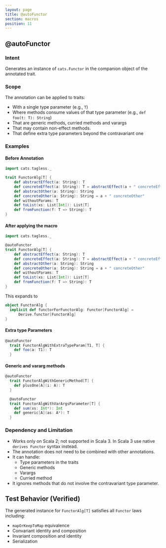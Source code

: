 ```yaml
---
layout: page
title: @autoFunctor
section: macros
position: 11
---
```



## @autoFunctor

### Intent
Generates an instance of `cats.Functor` in the companion object of the annotated trait.

### Scope
The annotation can be applied to traits:
- With a single type parameter (e.g., `T`)
- Where methods consume values of that type parameter (e.g., `def foo(t: T): String`)
- That are generic methods, curried methods and varargs 
- That may contain non-effect methods.
- That define extra type parameters beyond the contravariant one

### Examples
#### Before Annotation
```scala
import cats.tagless._

trait FunctorAlg[T] {
    def abstractEffect(a: String): T
    def concreteEffect(a: String): T = abstractEffect(a + " concreteEffect")
    def abstractOther(a: String): String
    def concreteOther(a: String): String = a + " concreteOther"
    def withoutParams: T
    def toList(xs: List[Int]): List[T]
    def fromFunction(f: T => String): T
}
```

#### After applying the macro 
```scala
import cats.tagless._

@autoFunctor
trait FunctorAlg[T] {
    def abstractEffect(a: String): T
    def concreteEffect(a: String): T = abstractEffect(a + " concreteEffect")
    def abstractOther(a: String): String
    def concreteOther(a: String): String = a + " concreteOther"
    def withoutParams: T
    def toList(xs: List[Int]): List[T]
    def fromFunction(f: T => String): T
}
```

This expands to
```scala
object FunctorAlg {
  implicit def functorForFunctorAlg: Functor[FunctorAlg] =
      Derive.functor[FunctorAlg]
}
```

#### Extra type Parameters

```scala
@autoFunctor
  trait FunctorAlgWithExtraTypeParam[T1, T] {
    def foo(a: T1): T
  }
```

#### Generic and vararg methods
```scala
@autoFunctor
  trait FunctorAlgWithGenericMethod[T] {
    def plusOne[A](i: A): T
  }

  @autoFunctor
  trait FunctorAlgWithVarArgsParameter[T] {
    def sum(xs: Int*): Int
    def generic[A](as: A*): T
  }
```


### Dependency and Limitation
- Works only on Scala 2; not supported in Scala 3.
In Scala 3 use native `derives Functor` syntax instead.
- The annotation does not need to be combined with other annotations.
- It can handle: 
  - Type parameters in the traits
  - Generic methods
  - Varargs
  - Curried method
- It ignores methods that do not involve the contravariant type parameter.

## Test Behavior (Verified)
The generated instance for `FunctorAlg[T]` satisfies all `Functor` laws including:

- `mapOrKeepToMap` equivalence
- Convariant identity and composition 
- Invariant composition and identity
- Serialization